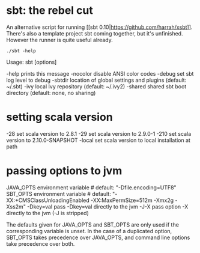 sbt: the rebel cut
==================

An alternative script for running [[sbt 0.10|https://github.com/harrah/xsbt]].
There's also a template project sbt coming together, but it's unfinished.
However the runner is quite useful already.


    ./sbt -help

Usage: sbt [options]

  -help           prints this message
  -nocolor        disable ANSI color codes
  -debug          set sbt log level to debug
  -sbtdir <path>  location of global settings and plugins (default: ~/.sbt)
     -ivy <path>  local Ivy repository (default: ~/.ivy2)
  -shared <path>  shared sbt boot directory (default: none, no sharing)

  # setting scala version
  -28           set scala version to 2.8.1
  -29           set scala version to 2.9.0-1
  -210          set scala version to 2.10.0-SNAPSHOT
  -local <path> set scala version to local installation at path

  # passing options to jvm
  JAVA_OPTS     environment variable  # default: "-Dfile.encoding=UTF8"
  SBT_OPTS      environment variable  # default: "-XX:+CMSClassUnloadingEnabled -XX:MaxPermSize=512m -Xmx2g -Xss2m"
  -Dkey=val     pass -Dkey=val directly to the jvm
  -J-X          pass option -X directly to the jvm (-J is stripped)

The defaults given for JAVA_OPTS and SBT_OPTS are only used if the
corresponding variable is unset. In the case of a duplicated option,
SBT_OPTS takes precedence over JAVA_OPTS, and command line options
take precedence over both.

